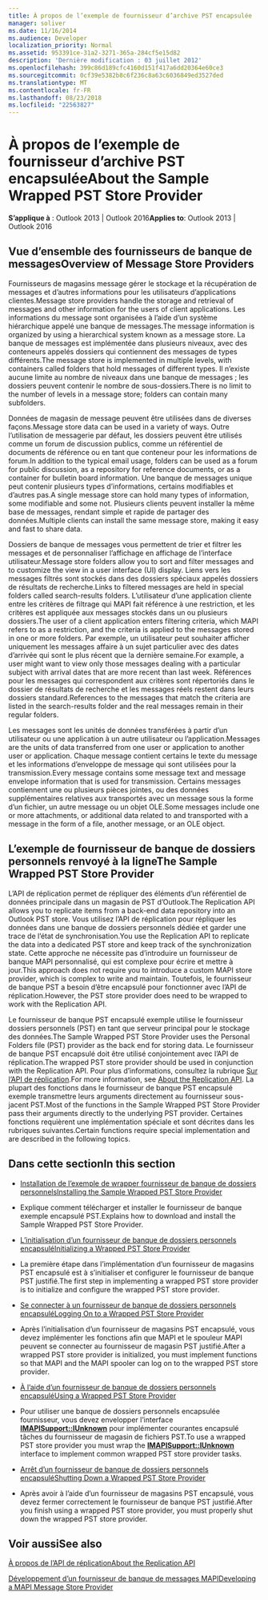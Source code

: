 ```yaml
---
title: À propos de l’exemple de fournisseur d’archive PST encapsulée
manager: soliver
ms.date: 11/16/2014
ms.audience: Developer
localization_priority: Normal
ms.assetid: 953391ce-31a2-3271-365a-284cf5e15d82
description: 'Dernière modification : 03 juillet 2012'
ms.openlocfilehash: 399c86d189cfc4160d151f417a6dd20364e60ce3
ms.sourcegitcommit: 0cf39e5382b8c6f236c8a63c6036849ed3527ded
ms.translationtype: MT
ms.contentlocale: fr-FR
ms.lasthandoff: 08/23/2018
ms.locfileid: "22563827"
---
```

# <a name="about-the-sample-wrapped-pst-store-provider"></a><span data-ttu-id="2f2c6-103">À propos de l’exemple de fournisseur d’archive PST encapsulée</span><span class="sxs-lookup"><span data-stu-id="2f2c6-103">About the Sample Wrapped PST Store Provider</span></span>

 
  
<span data-ttu-id="2f2c6-104">**S’applique à** : Outlook 2013 | Outlook 2016</span><span class="sxs-lookup"><span data-stu-id="2f2c6-104">**Applies to**: Outlook 2013 | Outlook 2016</span></span> 
  
## <a name="overview-of-message-store-providers"></a><span data-ttu-id="2f2c6-105">Vue d’ensemble des fournisseurs de banque de messages</span><span class="sxs-lookup"><span data-stu-id="2f2c6-105">Overview of Message Store Providers</span></span>

<span data-ttu-id="2f2c6-106">Fournisseurs de magasins message gérer le stockage et la récupération de messages et d’autres informations pour les utilisateurs d’applications clientes.</span><span class="sxs-lookup"><span data-stu-id="2f2c6-106">Message store providers handle the storage and retrieval of messages and other information for the users of client applications.</span></span> <span data-ttu-id="2f2c6-107">Les informations du message sont organisées à l’aide d’un système hiérarchique appelé une banque de messages.</span><span class="sxs-lookup"><span data-stu-id="2f2c6-107">The message information is organized by using a hierarchical system known as a message store.</span></span> <span data-ttu-id="2f2c6-108">La banque de messages est implémentée dans plusieurs niveaux, avec des conteneurs appelés dossiers qui contiennent des messages de types différents.</span><span class="sxs-lookup"><span data-stu-id="2f2c6-108">The message store is implemented in multiple levels, with containers called folders that hold messages of different types.</span></span> <span data-ttu-id="2f2c6-109">Il n’existe aucune limite au nombre de niveaux dans une banque de messages ; les dossiers peuvent contenir le nombre de sous-dossiers.</span><span class="sxs-lookup"><span data-stu-id="2f2c6-109">There is no limit to the number of levels in a message store; folders can contain many subfolders.</span></span>
  
<span data-ttu-id="2f2c6-110">Données de magasin de message peuvent être utilisées dans de diverses façons.</span><span class="sxs-lookup"><span data-stu-id="2f2c6-110">Message store data can be used in a variety of ways.</span></span> <span data-ttu-id="2f2c6-111">Outre l’utilisation de messagerie par défaut, les dossiers peuvent être utilisés comme un forum de discussion publics, comme un référentiel de documents de référence ou en tant que conteneur pour les informations de forum.</span><span class="sxs-lookup"><span data-stu-id="2f2c6-111">In addition to the typical email usage, folders can be used as a forum for public discussion, as a repository for reference documents, or as a container for bulletin board information.</span></span> <span data-ttu-id="2f2c6-112">Une banque de messages unique peut contenir plusieurs types d’informations, certains modifiables et d’autres pas.</span><span class="sxs-lookup"><span data-stu-id="2f2c6-112">A single message store can hold many types of information, some modifiable and some not.</span></span> <span data-ttu-id="2f2c6-113">Plusieurs clients peuvent installer la même base de messages, rendant simple et rapide de partager des données.</span><span class="sxs-lookup"><span data-stu-id="2f2c6-113">Multiple clients can install the same message store, making it easy and fast to share data.</span></span>
  
<span data-ttu-id="2f2c6-114">Dossiers de banque de messages vous permettent de trier et filtrer les messages et de personnaliser l’affichage en affichage de l’interface utilisateur.</span><span class="sxs-lookup"><span data-stu-id="2f2c6-114">Message store folders allow you to sort and filter messages and to customize the view in a user interface (UI) display.</span></span> <span data-ttu-id="2f2c6-115">Liens vers les messages filtrés sont stockés dans des dossiers spéciaux appelés dossiers de résultats de recherche.</span><span class="sxs-lookup"><span data-stu-id="2f2c6-115">Links to filtered messages are held in special folders called search-results folders.</span></span> <span data-ttu-id="2f2c6-116">L’utilisateur d’une application cliente entre les critères de filtrage qui MAPI fait référence à une restriction, et les critères est appliquée aux messages stockés dans un ou plusieurs dossiers.</span><span class="sxs-lookup"><span data-stu-id="2f2c6-116">The user of a client application enters filtering criteria, which MAPI refers to as a restriction, and the criteria is applied to the messages stored in one or more folders.</span></span> <span data-ttu-id="2f2c6-117">Par exemple, un utilisateur peut souhaiter afficher uniquement les messages affaire à un sujet particulier avec des dates d’arrivée qui sont le plus récent que la dernière semaine.</span><span class="sxs-lookup"><span data-stu-id="2f2c6-117">For example, a user might want to view only those messages dealing with a particular subject with arrival dates that are more recent than last week.</span></span> <span data-ttu-id="2f2c6-118">Références pour les messages qui correspondent aux critères sont répertoriés dans le dossier de résultats de recherche et les messages réels restent dans leurs dossiers standard.</span><span class="sxs-lookup"><span data-stu-id="2f2c6-118">References to the messages that match the criteria are listed in the search-results folder and the real messages remain in their regular folders.</span></span>
  
<span data-ttu-id="2f2c6-119">Les messages sont les unités de données transférées à partir d’un utilisateur ou une application à un autre utilisateur ou l’application.</span><span class="sxs-lookup"><span data-stu-id="2f2c6-119">Messages are the units of data transferred from one user or application to another user or application.</span></span> <span data-ttu-id="2f2c6-120">Chaque message contient certains le texte du message et les informations d’enveloppe de message qui sont utilisées pour la transmission.</span><span class="sxs-lookup"><span data-stu-id="2f2c6-120">Every message contains some message text and message envelope information that is used for transmission.</span></span> <span data-ttu-id="2f2c6-121">Certains messages contiennent une ou plusieurs pièces jointes, ou des données supplémentaires relatives aux transportés avec un message sous la forme d’un fichier, un autre message ou un objet OLE.</span><span class="sxs-lookup"><span data-stu-id="2f2c6-121">Some messages include one or more attachments, or additional data related to and transported with a message in the form of a file, another message, or an OLE object.</span></span>
  
## <a name="the-sample-wrapped-pst-store-provider"></a><span data-ttu-id="2f2c6-122">L’exemple de fournisseur de banque de dossiers personnels renvoyé à la ligne</span><span class="sxs-lookup"><span data-stu-id="2f2c6-122">The Sample Wrapped PST Store Provider</span></span>

<span data-ttu-id="2f2c6-123">L’API de réplication permet de répliquer des éléments d’un référentiel de données principale dans un magasin de PST d’Outlook.</span><span class="sxs-lookup"><span data-stu-id="2f2c6-123">The Replication API allows you to replicate items from a back-end data repository into an Outlook PST store.</span></span> <span data-ttu-id="2f2c6-124">Vous utilisez l’API de réplication pour répliquer les données dans une banque de dossiers personnels dédiée et garder une trace de l’état de synchronisation.</span><span class="sxs-lookup"><span data-stu-id="2f2c6-124">You use the Replication API to replicate the data into a dedicated PST store and keep track of the synchronization state.</span></span> <span data-ttu-id="2f2c6-125">Cette approche ne nécessite pas d’introduire un fournisseur de banque MAPI personnalisé, qui est complexe pour écrire et mettre à jour.</span><span class="sxs-lookup"><span data-stu-id="2f2c6-125">This approach does not require you to introduce a custom MAPI store provider, which is complex to write and maintain.</span></span> <span data-ttu-id="2f2c6-126">Toutefois, le fournisseur de banque PST a besoin d’être encapsulé pour fonctionner avec l’API de réplication.</span><span class="sxs-lookup"><span data-stu-id="2f2c6-126">However, the PST store provider does need to be wrapped to work with the Replication API.</span></span>
  
<span data-ttu-id="2f2c6-127">Le fournisseur de banque PST encapsulé exemple utilise le fournisseur dossiers personnels (PST) en tant que serveur principal pour le stockage des données.</span><span class="sxs-lookup"><span data-stu-id="2f2c6-127">The Sample Wrapped PST Store Provider uses the Personal Folders file (PST) provider as the back end for storing data.</span></span> <span data-ttu-id="2f2c6-128">Le fournisseur de banque PST encapsulé doit être utilisé conjointement avec l’API de réplication.</span><span class="sxs-lookup"><span data-stu-id="2f2c6-128">The wrapped PST store provider should be used in conjunction with the Replication API.</span></span> <span data-ttu-id="2f2c6-129">Pour plus d’informations, consultez la rubrique [Sur l’API de réplication](about-the-replication-api.md).</span><span class="sxs-lookup"><span data-stu-id="2f2c6-129">For more information, see [About the Replication API](about-the-replication-api.md).</span></span> <span data-ttu-id="2f2c6-130">La plupart des fonctions dans le fournisseur de banque PST encapsulé exemple transmettre leurs arguments directement au fournisseur sous-jacent PST.</span><span class="sxs-lookup"><span data-stu-id="2f2c6-130">Most of the functions in the Sample Wrapped PST Store Provider pass their arguments directly to the underlying PST provider.</span></span> <span data-ttu-id="2f2c6-131">Certaines fonctions requièrent une implémentation spéciale et sont décrites dans les rubriques suivantes.</span><span class="sxs-lookup"><span data-stu-id="2f2c6-131">Certain functions require special implementation and are described in the following topics.</span></span>
  
## <a name="in-this-section"></a><span data-ttu-id="2f2c6-132">Dans cette section</span><span class="sxs-lookup"><span data-stu-id="2f2c6-132">In this section</span></span>

- [<span data-ttu-id="2f2c6-133">Installation de l’exemple de wrapper fournisseur de banque de dossiers personnels</span><span class="sxs-lookup"><span data-stu-id="2f2c6-133">Installing the Sample Wrapped PST Store Provider</span></span>](installing-the-sample-wrapped-pst-store-provider.md)
    
- <span data-ttu-id="2f2c6-134">Explique comment télécharger et installer le fournisseur de banque exemple encapsulé PST.</span><span class="sxs-lookup"><span data-stu-id="2f2c6-134">Explains how to download and install the Sample Wrapped PST Store Provider.</span></span>
    
- [<span data-ttu-id="2f2c6-135">L’initialisation d’un fournisseur de banque de dossiers personnels encapsulé</span><span class="sxs-lookup"><span data-stu-id="2f2c6-135">Initializing a Wrapped PST Store Provider</span></span>](initializing-a-wrapped-pst-store-provider.md)
    
- <span data-ttu-id="2f2c6-136">La première étape dans l’implémentation d’un fournisseur de magasins PST encapsulé est à s’initialiser et configurer le fournisseur de banque PST justifié.</span><span class="sxs-lookup"><span data-stu-id="2f2c6-136">The first step in implementing a wrapped PST store provider is to initialize and configure the wrapped PST store provider.</span></span>
    
- [<span data-ttu-id="2f2c6-137">Se connecter à un fournisseur de banque de dossiers personnels encapsulé</span><span class="sxs-lookup"><span data-stu-id="2f2c6-137">Logging On to a Wrapped PST Store Provider</span></span>](logging-on-to-a-wrapped-pst-store-provider.md)
    
- <span data-ttu-id="2f2c6-138">Après l’initialisation d’un fournisseur de magasins PST encapsulé, vous devez implémenter les fonctions afin que MAPI et le spouleur MAPI peuvent se connecter au fournisseur de magasin PST justifié.</span><span class="sxs-lookup"><span data-stu-id="2f2c6-138">After a wrapped PST store provider is initialized, you must implement functions so that MAPI and the MAPI spooler can log on to the wrapped PST store provider.</span></span>
    
- [<span data-ttu-id="2f2c6-139">À l’aide d’un fournisseur de banque de dossiers personnels encapsulé</span><span class="sxs-lookup"><span data-stu-id="2f2c6-139">Using a Wrapped PST Store Provider</span></span>](using-a-wrapped-pst-store-provider.md)
    
- <span data-ttu-id="2f2c6-140">Pour utiliser une banque de dossiers personnels encapsulée fournisseur, vous devez envelopper l’interface **[IMAPISupport::IUnknown](imapisupportiunknown.md)** pour implémenter courantes encapsulé tâches du fournisseur de magasin de fichiers PST.</span><span class="sxs-lookup"><span data-stu-id="2f2c6-140">To use a wrapped PST store provider you must wrap the **[IMAPISupport::IUnknown](imapisupportiunknown.md)** interface to implement common wrapped PST store provider tasks.</span></span> 
    
- [<span data-ttu-id="2f2c6-141">Arrêt d’un fournisseur de banque de dossiers personnels encapsulé</span><span class="sxs-lookup"><span data-stu-id="2f2c6-141">Shutting Down a Wrapped PST Store Provider</span></span>](shutting-down-a-wrapped-pst-store-provider.md)
    
- <span data-ttu-id="2f2c6-142">Après avoir à l’aide d’un fournisseur de magasins PST encapsulé, vous devez fermer correctement le fournisseur de banque PST justifié.</span><span class="sxs-lookup"><span data-stu-id="2f2c6-142">After you finish using a wrapped PST store provider, you must properly shut down the wrapped PST store provider.</span></span>
    
## <a name="see-also"></a><span data-ttu-id="2f2c6-143">Voir aussi</span><span class="sxs-lookup"><span data-stu-id="2f2c6-143">See also</span></span>



[<span data-ttu-id="2f2c6-144">À propos de l’API de réplication</span><span class="sxs-lookup"><span data-stu-id="2f2c6-144">About the Replication API</span></span>](about-the-replication-api.md)
  
[<span data-ttu-id="2f2c6-145">Développement d’un fournisseur de banque de messages MAPI</span><span class="sxs-lookup"><span data-stu-id="2f2c6-145">Developing a MAPI Message Store Provider</span></span>](developing-a-mapi-message-store-provider.md)

